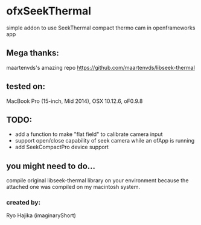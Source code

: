 # ofxSeekThermal
simple addon to use SeekThermal compact thermo cam in openframeworks app

## Mega thanks:
maartenvds's amazing repo
https://github.com/maartenvds/libseek-thermal

## tested on:
MacBook Pro (15-inch, Mid 2014), OSX 10.12.6, oF0.9.8

## TODO:
- add a function to make "flat field" to calibrate camera input
- support open/close capability of seek camera while an ofApp is running
- add SeekCompactPro device support

## you might need to do...
compile original libseek-thermal library on your environment because the attached one was compiled on my macintosh system.

### created by:
Ryo Hajika (imaginaryShort)
